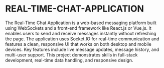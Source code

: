# REAL-TIME-CHAT-APPLICATION
The Real-Time Chat Application is a web-based messaging platform built using WebSockets and a front-end framework like React.js or Vue.js. It enables users to send and receive messages instantly without refreshing the page. The application uses Socket.IO for real-time communication and features a clean, responsive UI that works on both desktop and mobile devices. Key features include live message updates, message history, and multi-user support. This project demonstrates skills in full-stack development, real-time data handling, and responsive design.
